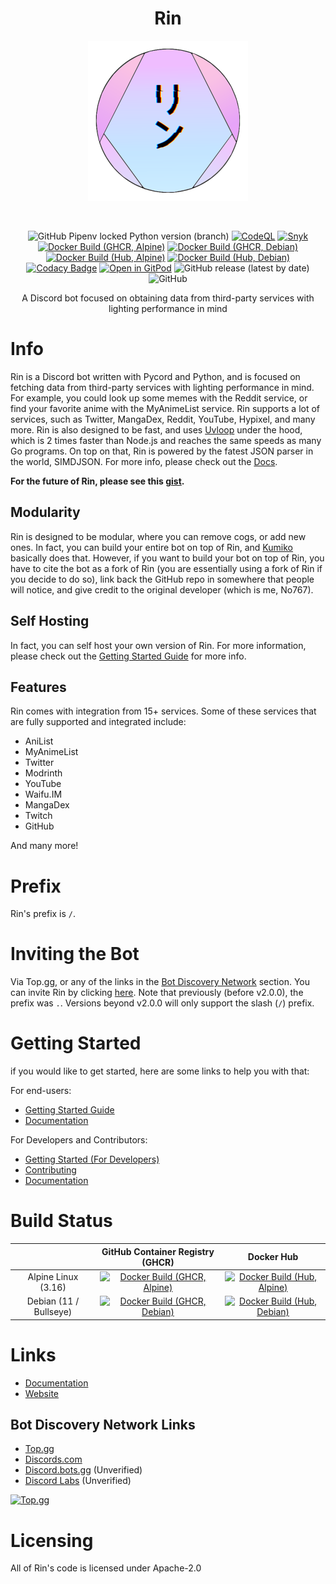 <div align=center>

# Rin

![Rin's Logo](./assets/rin-logo.png)

<br/>

![GitHub Pipenv locked Python version (branch)](https://img.shields.io/github/pipenv/locked/python-version/No767/Rin/dev?label=Python&logo=python&logoColor=white) 
[![CodeQL](https://github.com/No767/Rin/actions/workflows/codeql-analysis.yml/badge.svg?branch=dev)](https://github.com/No767/Rin/actions/workflows/codeql-analysis.yml) [![Snyk](https://github.com/No767/Rin/actions/workflows/snyk.yml/badge.svg?branch=dev)](https://github.com/No767/Rin/actions/workflows/snyk.yml) [![Docker Build (GHCR, Alpine)](https://github.com/No767/Rin/actions/workflows/docker-build-ghcr-alpine.yml/badge.svg)](https://github.com/No767/Rin/actions/workflows/docker-build-ghcr-alpine.yml) [![Docker Build (GHCR, Debian)](https://github.com/No767/Rin/actions/workflows/docker-build-ghcr-debian.yml/badge.svg)](https://github.com/No767/Rin/actions/workflows/docker-build-ghcr-debian.yml) [![Docker Build (Hub, Alpine)](https://github.com/No767/Rin/actions/workflows/docker-build-hub-alpine.yml/badge.svg)](https://github.com/No767/Rin/actions/workflows/docker-build-hub-alpine.yml) [![Docker Build (Hub, Debian)](https://github.com/No767/Rin/actions/workflows/docker-build-hub-debian.yml/badge.svg)](https://github.com/No767/Rin/actions/workflows/docker-build-hub-debian.yml)   [![Codacy Badge](https://app.codacy.com/project/badge/Grade/ec2cf4ceacc746b3a4570d324c843a4b)](https://www.codacy.com/gh/No767/Rin/dashboard?utm_source=github.com&amp;utm_medium=referral&amp;utm_content=No767/Rin&amp;utm_campaign=Badge_Grade) [![Open in GitPod](https://img.shields.io/badge/Open%20in%20-GitPod-blue?logo=gitpod)](https://gitpod.io/#https://github.com/No767/Rin) ![GitHub release (latest by date)](https://img.shields.io/github/v/release/No767/Rin?label=Release&logo=github) ![GitHub](https://img.shields.io/github/license/No767/Rin?label=License&logo=github)

A Discord bot focused on obtaining data from third-party services with lighting performance in mind

<div align=left>

# Info

Rin is a Discord bot written with Pycord and Python, and is focused on fetching data from third-party services with lighting performance in mind. For example, you could look up some memes with the Reddit service, 
or find your favorite anime with the MyAnimeList service. Rin supports a lot of services, such as Twitter, MangaDex, Reddit, YouTube, Hypixel, and many more. Rin is also designed to be fast, and uses [Uvloop](https://github.com/MagicStack/uvloop) under the 
hood, which is 2 times faster than Node.js and reaches the same speeds as many Go programs. On top on that, Rin is powered by the fatest JSON parser in the world, SIMDJSON. For more info, please check out the [Docs](https://docs.rinbot.live/).

**For the future of Rin, please see this [gist](https://gist.github.com/No767/de27c61dc471ac331a45ea7c2bda62c0).**
## Modularity

Rin is designed to be modular, where you can remove cogs, or add new ones. In fact, you can build your entire bot on top of Rin, and [Kumiko](https://github.com/No767/Kumiko) basically does that. However, if you want to build your bot on top of Rin, you have to cite the bot as a fork of Rin (you are essentially using a fork of Rin if you decide to do so), link back the GitHub repo in somewhere that people will notice, and give credit to the original developer (which is me, No767).

## Self Hosting

In fact, you can self host your own version of Rin. For more information, please check out the [Getting Started Guide](./Community/getting-started-guide.md) for more info.
## Features

Rin comes with integration from 15+ services. Some of these services that are fully supported and integrated include:

- AniList
- MyAnimeList
- Twitter
- Modrinth
- YouTube
- Waifu.IM
- MangaDex
- Twitch
- GitHub

And many more!

# Prefix

Rin's prefix is `/`.

# Inviting the Bot

Via Top.gg, or any of the links in the [Bot Discovery Network](https://github.com/No767/Rin#bot-discovery-network-links) section. You can invite Rin by clicking [here](https://top.gg/bot/865883525932253184/invite). Note that previously (before v2.0.0), the prefix was `.`. Versions beyond v2.0.0 will only support the slash (`/`) prefix.

# Getting Started

if you would like to get started, here are some links to help you with that:

For end-users:
- [Getting Started Guide](./Community/getting-started-guide.md)
- [Documentation](https://docs.rinbot.live)

For Developers and Contributors:
- [Getting Started (For Developers)](https://github.com/No767/Rin/blob/dev/Community/getting-started-rin.md)
- [Contributing](https://github.com/No767/Rin/blob/dev/Community/contributing.md)
- [Documentation](https://docs.rinbot.live)

# Build Status

|                        | GitHub Container Registry (GHCR) | Docker Hub |
|       :---:            |           :---:                  |    :---:   |
|  Alpine Linux (3.16)   |  [![Docker Build (GHCR, Alpine)](https://github.com/No767/Rin/actions/workflows/docker-build-ghcr-alpine.yml/badge.svg)](https://github.com/No767/Rin/actions/workflows/docker-build-ghcr-alpine.yml)                     | [![Docker Build (Hub, Alpine)](https://github.com/No767/Rin/actions/workflows/docker-build-hub-alpine.yml/badge.svg)](https://github.com/No767/Rin/actions/workflows/docker-build-hub-alpine.yml)           |
| Debian (11 / Bullseye) | [![Docker Build (GHCR, Debian)](https://github.com/No767/Rin/actions/workflows/docker-build-ghcr-debian.yml/badge.svg)](https://github.com/No767/Rin/actions/workflows/docker-build-ghcr-debian.yml)                                |  [![Docker Build (Hub, Debian)](https://github.com/No767/Rin/actions/workflows/docker-build-hub-debian.yml/badge.svg)](https://github.com/No767/Rin/actions/workflows/docker-build-hub-debian.yml)          |

# Links 

- [Documentation](https://docs.rinbot.live)
- [Website](https://rinbot.live)

## Bot Discovery Network Links

- [Top.gg](https://top.gg/bot/865883525932253184)
- [Discords.com](https://discords.com/bots/bot/865883525932253184)
- [Discord.bots.gg](https://discord.bots.gg/bots/865883525932253184) (Unverified)
- [Discord Labs](https://bots.discordlabs.org/bot/865883525932253184) (Unverified)

[![Top.gg](https://top.gg/api/widget/865883525932253184.svg)](https://top.gg/bot/865883525932253184)

# Licensing

All of Rin's code is licensed under Apache-2.0
